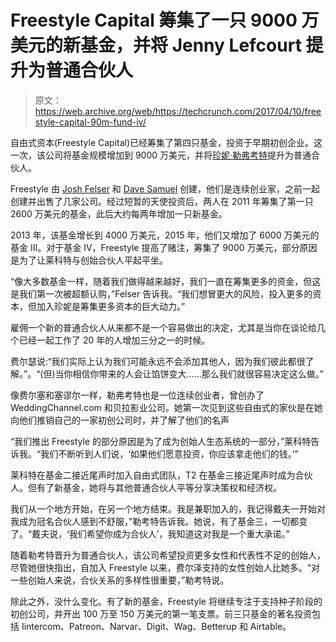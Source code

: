 # Freestyle Capital 筹集了一只 9000 万美元的新基金，并将 Jenny Lefcourt 提升为普通合伙人 

> 原文：<https://web.archive.org/web/https://techcrunch.com/2017/04/10/freestyle-capital-90m-fund-iv/>

自由式资本(Freestyle Capital)已经筹集了第四只基金，投资于早期初创企业。这一次，该公司将基金规模增加到 9000 万美元，并将[珍妮·勒弗考特](https://web.archive.org/web/20221205134734/http://freestyle.vc/team_members/jenny-lefcourt/)提升为普通合伙人。

Freestyle 由 [Josh Felser](https://web.archive.org/web/20221205134734/http://freestyle.vc/team_members/josh-felser/) 和 [Dave Samuel](https://web.archive.org/web/20221205134734/http://freestyle.vc/team_members/dave-samuel/) 创建，他们是连续创业家，之前一起创建并出售了几家公司。经过短暂的天使投资后，两人在 2011 年筹集了第一只 2600 万美元的基金，此后大约每两年增加一只新基金。

2013 年，该基金增长到 4000 万美元，2015 年，他们又增加了 6000 万美元的基金 III。对于基金 IV，Freestyle 提高了赌注，筹集了 9000 万美元，部分原因是为了让莱科特与创始合伙人平起平坐。

“像大多数基金一样，随着我们做得越来越好，我们一直在筹集更多的资金，但这是我们第一次被超额认购，”Felser 告诉我。“我们想冒更大的风险，投入更多的资本，但加入珍妮是筹集更多资本的巨大动力。”

雇佣一个新的普通合伙人从来都不是一个容易做出的决定，尤其是当你在谈论给几个已经一起工作了 20 年的人增加三分之一的时候。

费尔瑟说:“我们实际上认为我们可能永远不会添加其他人，因为我们彼此都很了解。”。“(但)当你相信你带来的人会让馅饼变大……那么我们就很容易决定这么做。”

像费尔塞和塞谬尔一样，勒弗考特也是一位连续创业者，曾创办了 WeddingChannel.com 和贝拉影业公司。她第一次见到这些自由式的家伙是在她向他们推销自己的一家初创公司时，并了解了他们的名声

“我们推出 Freestyle 的部分原因是为了成为创始人生态系统的一部分，”莱科特告诉我。“我们不断听到人们说，‘如果他们愿意投资，你应该拿走他们的钱。’”

莱科特在基金二接近尾声时加入自由式团队，T2 在基金三接近尾声时成为合伙人。但有了新基金，她将与其他普通合伙人平等分享决策权和经济权。

我们从一个地方开始，在另一个地方结束。我是兼职加入的，我记得戴夫一开始对我成为冠名合伙人感到不舒服，”勒考特告诉我。她说，有了基金三，一切都变了。“戴夫说，‘我们希望你成为合伙人’，我知道这对我是一个重大承诺。”

随着勒考特晋升为普通合伙人，该公司希望投资更多女性和代表性不足的创始人，尽管她很快指出，自加入 Freestyle 以来，费尔泽支持的女性创始人比她多。“对一些创始人来说，合伙关系的多样性很重要，”勒考特说。

除此之外，没什么变化。有了新的基金，Freestyle 将继续专注于支持种子阶段的初创公司，并开出 100 万至 150 万美元的第一笔支票。前三只基金的著名投资包括 Iintercom、Patreon、Narvar、Digit、Wag、Betterup 和 Airtable。